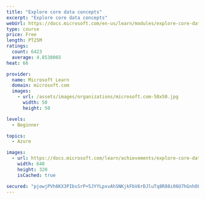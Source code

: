 ```yaml
---
title: "Explore core data concepts"
excerpt: "Explore core data concepts"
webUrl: https://docs.microsoft.com/en-us/learn/modules/explore-core-data-concepts/
type: course
price: Free
length: PT25M
ratings:
  count: 6423
  average: 4.8538065
heat: 66

provider:
  name: Microsoft Learn
  domain: microsoft.com
  images:
    - url: /assets/images/organizations/microsoft.com-50x50.jpg
      width: 50
      height: 50

levels:
  - Beginner

topics:
  - Azure

images:
  - url: https://docs.microsoft.com/learn/achievements/explore-core-data-concepts-social.png
    width: 640
    height: 320
    isCached: true

secured: "pjowjPVh6KX3PIbsSrP+5JYYLpxvAhSNKjkFbV6rDJluTq8R88i06U7hGnhOFU/hHkCLjYhVHrWHC3g2b/VCufDiCXX0YIv5PTOk4R604/Dm5m3FJuooNkNxqNcPOdyrLPNhPiW3NKO9D6+8Ds0ymGhPFAX6ZGRgzWnHuXMiPckNn6nBNbIRpM2l/7zVTBlAGSq+ojFTAQhhE+v5LK4RCv2tWw7d4Qq9Lcd9wxMdZjDVr5keWOjhz1fbarF06GEqfG2KhP2GeV/W1Y+bG7iAl3BD9Nd6o6Dq1LHfRPofBW577hjo05u5M0rBGBwP43UIMy0SwAOur+tLmw7mNuJhnH/wkifUU2+H4iMX7XwHPVKbyBeOfOYtw06wzP2bSxt+MXvvlkFLZrWiRfMJeqP0pOjyTsidqyjsxlmWNi3r63Y=;WbrnjqAEHQ0PQc3ADN82WQ=="
---
```


